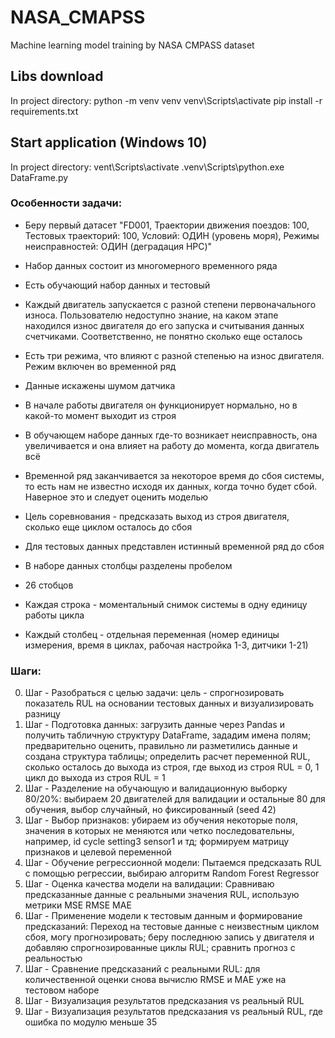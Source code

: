 # NASA_CMAPSS
Machine learning model training by NASA CMPASS dataset

## Libs download
In project directory:
python -m venv venv
venv\Scripts\activate
pip install -r requirements.txt

## Start application (Windows 10)
In project directory:
vent\Scripts\activate
.venv\Scripts\python.exe DataFrame.py

### Особенности задачи:
- Беру первый датасет "FD001, Траектории движения поездов: 100, Тестовых траекторий: 100, Условий: ОДИН (уровень моря), Режимы неисправностей: ОДИН (деградация HPC)"
- Набор данных состоит из многомерного временного ряда
- Есть обучающий набор данных и тестовый
- Каждый двигатель запускается с разной степени первоначального износа. Пользователю недоступно знание, на каком этапе находился износ двигателя до его запуска и считывания данных счетчиками. Соответственно, не понятно сколько еще осталось
- Есть три режима, что влияют с разной степенью на износ двигателя. Режим включен во временной ряд
- Данные искажены шумом датчика
- В начале работы двигателя он функционирует нормально, но в какой-то момент выходит из строя
- В обучающем наборе данных где-то возникает неисправность, она увеличивается и она влияет на работу до момента, когда двигатель всё
- Временной ряд заканчивается за некоторое время до сбоя системы, то есть нам не известно исходя их данных, когда точно будет сбой. Наверное это и следует оценить моделью
- Цель соревнования - предсказать выход из строя двигателя, сколько еще циклом осталось до сбоя
- Для тестовых данных представлен истинный временной ряд до сбоя

- В наборе данных столбцы разделены пробелом
- 26 стобцов
- Каждая строка - моментальный снимок системы в одну единицу работы цикла
- Каждый столбец - отдельная переменная (номер единицы измерения, время в циклах, рабочая настройка 1-3, дитчики 1-21)

### Шаги:
0. Шаг - Разобраться с целью задачи: цель - спрогнозировать показатель RUL на основании тестовых данных и визуализировать разницу
1. Шаг - Подготовка данных: загрузить данные через Pandas и получить табличную структуру DataFrame, зададим имена полям; предварительно оценить, правильно ли разметились данные и создана структура таблицы; определить расчет переменной RUL, сколько осталось до выхода из строя, где выход из строя RUL = 0, 1 цикл до выхода из строя RUL = 1
2. Шаг - Разделение на обучающую и валидационную выборку 80/20%: выбираем 20 двигателей для валидации и остальные 80 для обучения, выбор случайный, но фиксированный (seed 42)
3. Шаг - Выбор признаков: убираем из обучения некоторые поля, значения в которых не меняются или четко последовательны, например, id cycle setting3 sensor1 и тд; формируем матрицу признаков и целевой переменной
4. Шаг - Обучение регрессионной модели: Пытаемся предсказать RUL с помощью регрессии, выбираю алгоритм Random Forest Regressor
5. Шаг - Оценка качества модели на валидации: Сравниваю предсказанные данные с реальными значения RUL, использую метрики MSE RMSE MAE
6. Шаг - Применение модели к тестовым данным и формирование предсказаний: Переход на тестовые данные с неизвестным циклом сбоя, могу прогнозировать; беру последнюю запись у двигателя и добавляю спрогнозированные циклы RUL; сравнить прогноз с реальностью
7. Шаг - Сравнение предсказаний с реальными RUL: для количественной оценки снова вычислю RMSE и MAE уже на тестовом наборе
8. Шаг - Визуализация результатов предсказания vs реальный RUL
9. Шаг - Визуализация результатов предсказания vs реальный RUL, где ошибка по модулю меньше 35